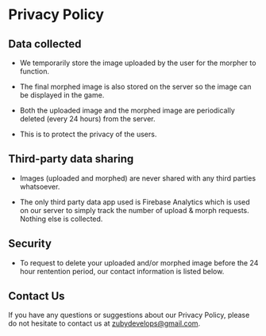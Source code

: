 # Privacy Policy

## Data collected

- We temporarily store the image uploaded by the user for the morpher to function.

-  The final morphed image is also stored on the server so the image can be displayed in the game. 

-  Both the uploaded image and the morphed image are periodically deleted (every 24 hours) from the server.

-  This is to protect the privacy of the users. 

## Third-party data sharing

- Images (uploaded and morphed) are never shared with any third parties whatsoever. 

- The only third party data app used is Firebase Analytics which is used on our server to simply track the number of upload & morph requests. Nothing else is collected.

## Security

- To request to delete your uploaded and/or morphed image before the 24 hour rentention period, our contact information is listed below.

## Contact Us

If you have any questions or suggestions about our Privacy Policy, please do not hesitate to contact us at zubydevelops@gmail.com.